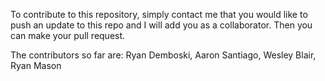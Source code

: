 To contribute to this repository, simply contact me that you would like to push an update to this repo and I will add you as a collaborator. Then you can make your pull request.

The contributors so far are: Ryan Demboski, Aaron Santiago, Wesley Blair, Ryan Mason
